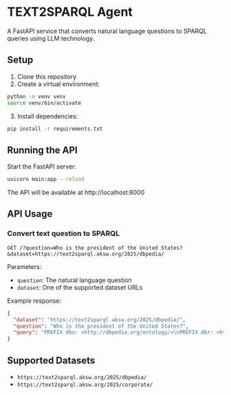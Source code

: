 # TEXT2SPARQL Agent

A FastAPI service that converts natural language questions to SPARQL queries using LLM technology.

## Setup

1. Clone this repository
2. Create a virtual environment:
```bash
python -m venv venv
source venv/bin/activate
```
3. Install dependencies:
```bash
pip install -r requirements.txt
```

## Running the API

Start the FastAPI server:

```bash
uvicorn main:app --reload
```

The API will be available at http://localhost:8000

## API Usage

### Convert text question to SPARQL

```
GET /?question=Who is the president of the United States?&dataset=https://text2sparql.aksw.org/2025/dbpedia/
```

Parameters:
- `question`: The natural language question
- `dataset`: One of the supported dataset URLs

Example response:
```json
{
  "dataset": "https://text2sparql.aksw.org/2025/dbpedia/",
  "question": "Who is the president of the United States?",
  "query": "PREFIX dbo: <http://dbpedia.org/ontology/>\nPREFIX dbr: <http://dbpedia.org/resource/>\nSELECT ?person WHERE {\n  ?person a dbo:Person .\n  ?person ?relation ?entity .\n}"
}
```

## Supported Datasets

- `https://text2sparql.aksw.org/2025/dbpedia/`
- `https://text2sparql.aksw.org/2025/corporate/`
